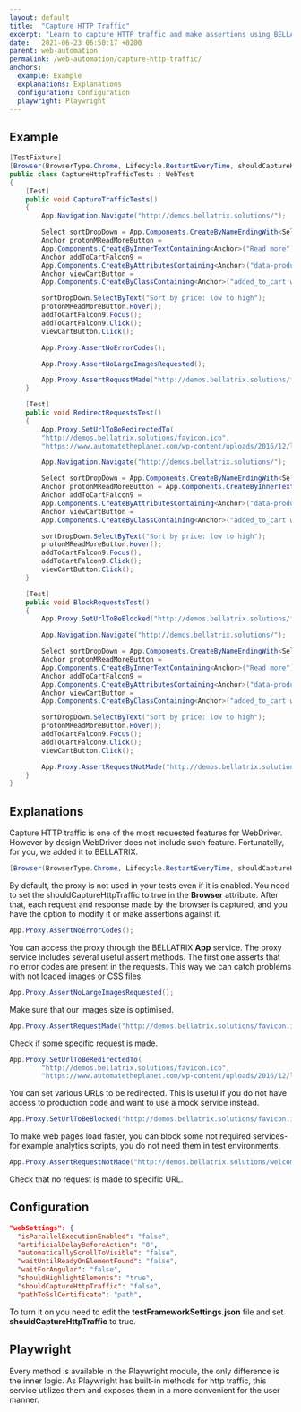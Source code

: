 ```yaml
---
layout: default
title:  "Capture HTTP Traffic"
excerpt: "Learn to capture HTTP traffic and make assertions using BELLATRIX."
date:   2021-06-23 06:50:17 +0200
parent: web-automation
permalink: /web-automation/capture-http-traffic/
anchors:
  example: Example
  explanations: Explanations
  configuration: Configuration
  playwright: Playwright
---
```

Example
-------
```csharp
[TestFixture]
[Browser(BrowserType.Chrome, Lifecycle.RestartEveryTime, shouldCaptureHttpTraffic: true)]
public class CaptureHttpTrafficTests : WebTest
{
    [Test]
    public void CaptureTrafficTests()
    {
        App.Navigation.Navigate("http://demos.bellatrix.solutions/");

        Select sortDropDown = App.Components.CreateByNameEndingWith<Select>("orderby");
        Anchor protonMReadMoreButton = 
		App.Components.CreateByInnerTextContaining<Anchor>("Read more");
        Anchor addToCartFalcon9 = 
        App.Components.CreateByAttributesContaining<Anchor>("data-product_id", "28").ToBeClickable();
        Anchor viewCartButton = 
		App.Components.CreateByClassContaining<Anchor>("added_to_cart wc-forward").ToBeClickable();

        sortDropDown.SelectByText("Sort by price: low to high");
        protonMReadMoreButton.Hover();
        addToCartFalcon9.Focus();
        addToCartFalcon9.Click();
        viewCartButton.Click();

        App.Proxy.AssertNoErrorCodes();

        App.Proxy.AssertNoLargeImagesRequested();

        App.Proxy.AssertRequestMade("http://demos.bellatrix.solutions/favicon.ico");
    }

    [Test]
    public void RedirectRequestsTest()
    {
        App.Proxy.SetUrlToBeRedirectedTo(
		"http://demos.bellatrix.solutions/favicon.ico", 
		"https://www.automatetheplanet.com/wp-content/uploads/2016/12/logo.svg");

        App.Navigation.Navigate("http://demos.bellatrix.solutions/");

        Select sortDropDown = App.Components.CreateByNameEndingWith<Select>("orderby");
        Anchor protonMReadMoreButton = App.Components.CreateByInnerTextContaining<Anchor>("Read more");
        Anchor addToCartFalcon9 = 
		App.Components.CreateByAttributesContaining<Anchor>("data-product_id", "28").ToBeClickable();
        Anchor viewCartButton = 
		App.Components.CreateByClassContaining<Anchor>("added_to_cart wc-forward").ToBeClickable();

        sortDropDown.SelectByText("Sort by price: low to high");
        protonMReadMoreButton.Hover();
        addToCartFalcon9.Focus();
        addToCartFalcon9.Click();
        viewCartButton.Click();
    }

    [Test]
    public void BlockRequestsTest()
    {
        App.Proxy.SetUrlToBeBlocked("http://demos.bellatrix.solutions/favicon.ico");

        App.Navigation.Navigate("http://demos.bellatrix.solutions/");

        Select sortDropDown = App.Components.CreateByNameEndingWith<Select>("orderby");
        Anchor protonMReadMoreButton = 
		App.Components.CreateByInnerTextContaining<Anchor>("Read more");
        Anchor addToCartFalcon9 = 
		App.Components.CreateByAttributesContaining<Anchor>("data-product_id", "28").ToBeClickable();
        Anchor viewCartButton = 
		App.Components.CreateByClassContaining<Anchor>("added_to_cart wc-forward").ToBeClickable();

        sortDropDown.SelectByText("Sort by price: low to high");
        protonMReadMoreButton.Hover();
        addToCartFalcon9.Focus();
        addToCartFalcon9.Click();
        viewCartButton.Click();

        App.Proxy.AssertRequestNotMade("http://demos.bellatrix.solutions/welcome");
    }
}
```

Explanations
------------
Capture HTTP traffic is one of the most requested features for WebDriver. However by design WebDriver does not include such feature. Fortunatelly, for you, we added it to BELLATRIX.
```csharp
[Browser(BrowserType.Chrome, Lifecycle.RestartEveryTime, shouldCaptureHttpTraffic: true)]
```
By default, the proxy is not used in your tests even if it is enabled. You need to set the shouldCaptureHttpTraffic to true in the **Browser** attribute. After that, each request and response made by the browser is captured, and you have the option to modify it or make assertions against it.
```csharp
App.Proxy.AssertNoErrorCodes();
```
You can access the proxy through the BELLATRIX **App** service. The proxy service includes several useful assert methods. The first one asserts that no error codes are present in the requests. This way we can catch problems with not loaded images or CSS files.
```csharp
App.Proxy.AssertNoLargeImagesRequested();
```
Make sure that our images size is optimised.
```csharp
App.Proxy.AssertRequestMade("http://demos.bellatrix.solutions/favicon.ico");
```
Check if some specific request is made.
```csharp
App.Proxy.SetUrlToBeRedirectedTo(
		"http://demos.bellatrix.solutions/favicon.ico", 
		"https://www.automatetheplanet.com/wp-content/uploads/2016/12/logo.svg");
```
You can set various URLs to be redirected. This is useful if you do not have access to production code and want to use a mock service instead.
```csharp
App.Proxy.SetUrlToBeBlocked("http://demos.bellatrix.solutions/favicon.ico");
```
To make web pages load faster, you can block some not required services- for example analytics scripts, you do not need them in test environments.
```csharp
App.Proxy.AssertRequestNotMade("http://demos.bellatrix.solutions/welcome");
```
Check that no request is made to specific URL.

Configuration
-------------
```json
"webSettings": {
  "isParallelExecutionEnabled": "false",
  "artificialDelayBeforeAction": "0",
  "automaticallyScrollToVisible": "false",
  "waitUntilReadyOnElementFound": "false",
  "waitForAngular": "false",
  "shouldHighlightElements": "true",
  "shouldCaptureHttpTraffic": "false",
  "pathToSslCertificate": "path",
```
To turn it on you need to edit the **testFrameworkSettings.json** file and set **shouldCaptureHttpTraffic** to true.

Playwright
------------
Every method is available in the Playwright module, the only difference is the inner logic. As Playwright has built-in methods for http traffic, this service utilizes them and exposes them in a more convenient for the user manner.